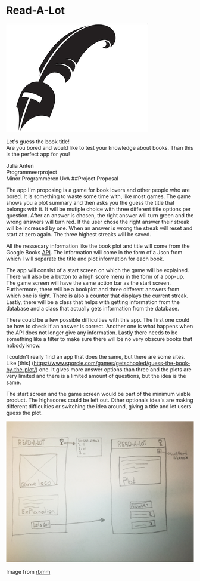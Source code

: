 # Read-A-Lot

![logo](doc/Logo.png)

Let's guess the book title! <br>
Are you bored and would like to test your knowledge about books. Than this is the perfect app for you!

Julia Anten<br>
Programmeerproject<br>
Minor Programmeren UvA
##Project Proposal

The app I'm proposing is a game for book lovers and other people who are bored. It is something to waste some time with, like most games. The game shows you a plot summary and then asks you the guess the title that belongs with it. It will be mutiple choice with three different title options per question. After an answer is chosen, the right answer will turn green and the wrong answers will turn red. If the user chose the right answer their streak will be increased by one. When an answer is wrong the streak will reset and start at zero again. The three highest streaks will be saved.

All the nessecary information like the book plot and title will come from the Google Books [API](https://developers.google.com/books/). The information will come in the form of a Json from which I will separate the title and plot information for each book. 

The app will consist of a start screen on which the game will be explained. There will also be a button to a high score menu in the form of a pop-up. The game screen will have the same action bar as the start screen. Furthermore, there will be a bookplot and three different answers from which one is right. There is also a counter that displays the current streak. Lastly, there will be a class that helps with getting information from the database and a class that actually gets information from the database.

There could be a few possible difficulties with this app. The first one could be how to check if an answer is correct. Another one is what happens when the API does not longer give any information. Lastly there needs to be something like a filter to make sure there will be no very obscure books that nobody know. 

I couldn't really find an app that does the same, but there are some sites. Like [this] (https://www.sporcle.com/games/getschooled/guess-the-book-by-the-plot/) one. It gives more answer options than three and the plots are very limited and there is a limited amount of questions, but the idea is the same. 

The start screen and the game screen would be part of the minimum viable product. The highscores could be left out. Other optionals idea's are making different difficulties or switching the idea around, giving a title and let users guess the plot.

![Schets](doc/Schetsen.jpg)

Image from [rbmm](http://rbmm.com/work/galahad-books-logo/)

